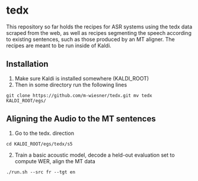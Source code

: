 # tedx

This repository so far holds the recipes for ASR systems using the tedx data scraped from the web, as well as recipes segmenting the speech according to existing sentences,
such as those produced by an MT aligner. The recipes are meant to be run inside of Kaldi.

## Installation
1. Make sure Kaldi is installed somewhere (KALDI_ROOT)
2. Then in some directory run the following lines

  ``
  git clone https://github.com/m-wiesner/tedx.git
  mv tedx KALDI_ROOT/egs/
  ``
## Aligning the Audio to the MT sentences
1. Go to the tedx. direction

  ``cd KALDI_ROOT/egs/tedx/s5``

2. Train a basic acoustic model, decode a held-out evaluation set to compute WER, align the MT data

  ``./run.sh --src fr --tgt en``
